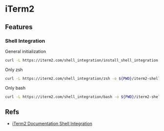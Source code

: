 # iTerm2

## Features

### Shell Integration

General initialization

```sh
curl -L https://iterm2.com/shell_integration/install_shell_integration.sh | bash
```

Only zsh

```sh
curl -L https://iterm2.com/shell_integration/zsh -o ${PWD}/iterm2-shell-integration.zsh
```

Only bash

```sh
curl -L https://iterm2.com/shell_integration/bash -o ${PWD}/iterm2-shell-integration.bash
```

## Refs

- [iTerm2 Documentation Shell Integration](https://iterm2.com/documentation-shell-integration.html)
